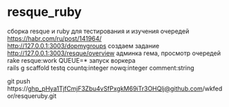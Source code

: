 # resque_ruby
сборка resque и ruby для тестирования и изучения очередей
https://habr.com/ru/post/141964/<br/>
http://127.0.0.1:3003/dopmygroups создаем задание<br/>
http://127.0.0.1:3003/resque/overview админка гема, просмотр очередей<br/>
rake resque:work QUEUE=*     запуск воркера<br/>
rails g scaffold testq countq:integer nowq:integer comment:string<br/>


git push https://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@github.com/wkfedor/resqueruby.git